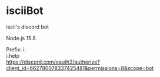 # isciiBot
iscii's discord bot

Node.js 15.8

Prefix: i.    
i.help    
https://discord.com/oauth2/authorize?client_id=662780078337425481&permissions=8&scope=bot
